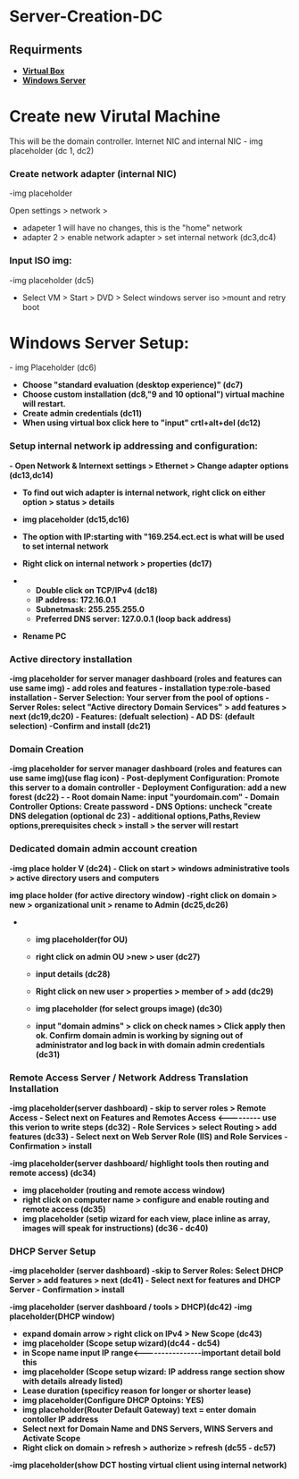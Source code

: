 # Server-Creation-DC

<!---video tut placeholder--->

<h2>Requirments</h2>
<!---input download instructions--->

-  <b><a href="https://www.virtualbox.org/wiki/Downloads">Virtual Box</a></b>
-  <b><a href="https://www.microsoft.com/en-us/evalcenter/download-windows-server-2019">Windows Server</a></b>

<h1>Create new Virutal Machine</h1>
This will be the domain controller. Internet NIC and internal NIC
- img placeholder                                                                                                           (dc 1, dc2)

<h3>Create network adapter (internal NIC)</h3>
-img placeholder 

Open settings > network > 
  - adapeter 1 will have no changes, this is the "home" network
  - adapter 2 > enable network adapter > set internal network                                                             (dc3,dc4)

<h3>Input ISO img:</h3>
-img placeholder                                                                                                     (dc5)

- Select VM > Start > DVD > Select windows server iso >mount and retry boot


<h1>Windows Server Setup:</h1>
  - img Placeholder                                                                                                       (dc6)

  - <b>Choose "standard evaluation (desktop experience)"                                                                  (dc7)
  - <b>Choose custom installation</b>                                                                                (dc8,"9 and 10 optional")  virtual machine will restart.
  - <b>Create admin credentials</b>                                                                                       (dc11)
  - <b> When using virtual box click here to "input" crtl+alt+del </b>                                                  (dc12)

<h3>Setup internal network ip addressing and configuration:</h3>
 - <b>Open Network & Internext settings > Ethernet > Change adapter options</b>                                        (dc13,dc14)

- To find out wich adapter is internal network, right click on either option > status > details
- img placeholder                                                                                                      (dc15,dc16)
- The option with IP:starting with "169.254.ect.ect is what will be used to set internal network
- Right click on internal network > properties                                                                        (dc17)
-   - Double click on TCP/IPv4                                                                                        (dc18)
    - IP address: 172.16.0.1
    - Subnetmask: 255.255.255.0
    - Preferred DNS server: 127.0.0.1 (loop back address)
 
- Rename PC


<h3>Active directory installation</h3>
-img placeholder for server manager dashboard                                                                     (roles and features can use same img)
- add roles and features
    -  installation type:role-based installation
    -  Server Selection: Your server from the pool of options
    -  Server Roles: select "Active directory Domain Services" > add features > next                              (dc19,dc20)
    - Features: (defualt selection) 
    - AD DS: (default selection)
    -Confirm and install                                                                                           (dc21)

<h3>Domain Creation</h3>
-img placeholder for server manager dashboard                                                                     (roles and features can use same img)(use flag icon)
-  Post-deplyment Configuration: Promote this server to a domain  controller
-  Deployment Configuration: add a new forest                                                                       (dc22)
-  -  Root domain Name: input "yourdomain.com"
-  Domain Controller Options: Create password
-  DNS Options: uncheck "create DNS delegation                                                                    (optional dc 23)
-  additional options,Paths,Review options,prerequisites check > install > the server will restart

<h3>Dedicated domain admin account creation</h3>
-img place holder V                                                                                                  (dc24)
- Click on start > windows administrative tools > active directory users and computers 

img place holder                                                                                                   (for active directory window)
-right click on domain > new > organizational unit > rename to Admin                                                (dc25,dc26)
-  -  img placeholder(for OU)
   -  right click on admin OU >new > user                                                                          (dc27)
   -  input details                                                                                                (dc28)
 
   -  Right click on new user > properties > member of > add                                                       (dc29)
   -  img placeholder (for select groups image)                                                                    (dc30)
   -  input "domain admins" > click on check names > Click apply then ok.
Confirm domain admin is working by signing out of administrator and log back in with domain admin credentials       (dc31)


<h3>Remote Access Server / Network Address Translation Installation</h3>
-img placeholder(server dashboard)
- skip to server roles > Remote Access
-   Select next on Features and Remotes Access <--------- use this verion to write steps                           (dc32)
-  Role Services > select Routing > add features                                                                  (dc33)
- Select next on Web Server Role (IIS) and Role Services
-  Confirmation > install

-img placeholder(server dashboard/ highlight tools then routing and remote access)                                 (dc34)
-  img placeholder (routing and remote access window)
-  right click on computer name > configure and enable routing and remote access                                  (dc35)
-  img placeholder (setip wizard for each view, place inline as array, images will speak for instructions)        (dc36 - dc40)


<h3>DHCP Server Setup</h3>
-img placeholder                                                                                                  (server dashboard)
-skip to Server Roles: Select DHCP Server > add features > next                                                    (dc41)
- Select next for features and DHCP Server
-  Confirmation > install

-img placeholder                                                                                                  (server dashboard / tools > DHCP)(dc42)
-img placeholder(DHCP window)
-  expand domain arrow > right click on IPv4 > New Scope                                                          (dc43)
-  img placeholder                                                                                                (Scope setup wizard)(dc44 - dc54)
-  in Scope name input IP range<----------------important detail bold this
-  img placeholder (Scope setup wizard: IP address range section show with details already listed)
-  Lease duration (specificy reason for longer or shorter lease)
-  img placeholder(Configure DHCP Optoins: YES)
-  img placeholder(Router Default Gateway) text = enter domain contoller IP address
-  Select next for Domain Name and DNS Servers, WINS Servers and Activate Scope
-  Right click on domain > refresh > authorize > refresh                                                           (dc55 - dc57)


-img placeholder(show DCT hosting virtual client using internal network)
